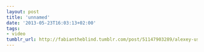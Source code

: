 ```yaml
---
layout: post
title: 'unnamed'
date: '2013-05-23T16:03:13+02:00'
tags:
- video
tumblr_url: http://fabiantheblind.tumblr.com/post/51147903289/alexey-ushakov-saz-this-showreel-includes-mainly
---
```

